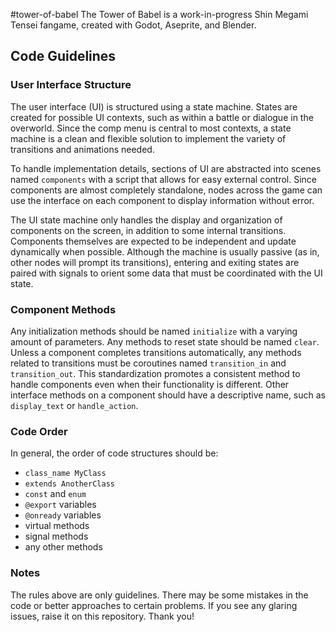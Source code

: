 #tower-of-babel
The Tower of Babel is a work-in-progress Shin Megami Tensei fangame, created with Godot, Aseprite, and Blender.

## Code Guidelines

### User Interface Structure
The user interface (UI) is structured using a state machine. States are created for possible UI contexts, such as within a battle or dialogue in the overworld. Since the comp menu is central to most contexts, a state machine is a clean and flexible solution to implement the variety of transitions and animations needed.

To handle implementation details, sections of UI are abstracted into scenes named `components` with a script that allows for easy external control. Since components are almost completely standalone, nodes across the game can use the interface on each component to display information without error. 

The UI state machine only handles the display and organization of components on the screen, in addition to some internal transitions. Components themselves are expected to be independent and update dynamically when possible. Although the machine is usually passive (as in, other nodes will prompt its transitions), entering and exiting states are paired with signals to orient some data that must be coordinated with the UI state.

### Component Methods
Any initialization methods should be named `initialize` with a varying amount of parameters. Any methods to reset state should be named `clear`. Unless a component completes transitions automatically, any methods related to transitions must be coroutines named `transition_in` and `transition_out`. This standardization promotes a consistent method to handle components even when their functionality is different. Other interface methods on a component should have a descriptive name, such as `display_text` or `handle_action`.

### Code Order
In general, the order of code structures should be:
- `class_name MyClass`
- `extends AnotherClass`
- `const` and `enum`
- `@export` variables
- `@onready` variables
- virtual methods
- signal methods
- any other methods

### Notes
The rules above are only guidelines. There may be some mistakes in the code or better approaches to certain problems. If you see any glaring issues, raise it on this repository. Thank you!